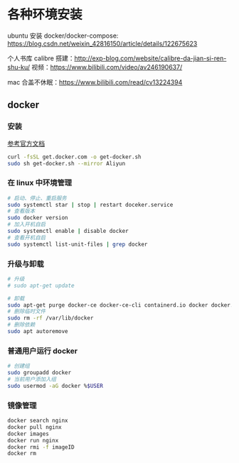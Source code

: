 # 各种环境安装

ubuntu 安装 docker/docker-compose: https://blog.csdn.net/weixin_42816150/article/details/122675623

个人书库 calibre 搭建：http://exp-blog.com/website/calibre-da-jian-si-ren-shu-ku/
视频：https://www.bilibili.com/video/av246190637/

mac 合盖不休眠：https://www.bilibili.com/read/cv13224394

## docker

### 安装

[参考官方文档](https://docs.docker.com/engine/install/ubuntu/)

~~~bash
curl -fsSL get.docker.com -o get-docker.sh
sudo sh get-docker.sh --mirror Aliyun
~~~

### 在 linux 中环境管理

~~~bash
# 启动、停止、重启服务
sudo systemctl star | stop | restart doceker.service
# 查看版本
sudo docker version
# 加入开机自启
sudo systemctl enable | disable docker
# 查看开机自启
sudo systemctl list-unit-files | grep docker
~~~

### 升级与卸载

~~~bash 
# 升级
# sudo apt-get update

# 卸载
sudo apt-get purge docker-ce docker-ce-cli containerd.io docker docker.io
# 删除临时文件
sudo rm -rf /var/lib/docker
# 删除依赖
sudo apt autoremove
~~~

### 普通用户运行 docker

~~~bash
# 创建组
sudo groupadd docker
# 当前用户添加入组
sudo usermod -aG docker %$USER
~~~

### 镜像管理

~~~bash
docker search nginx
docker pull nginx
docker images
docker run nginx
docker rmi -f imageID
docker rm
~~~

